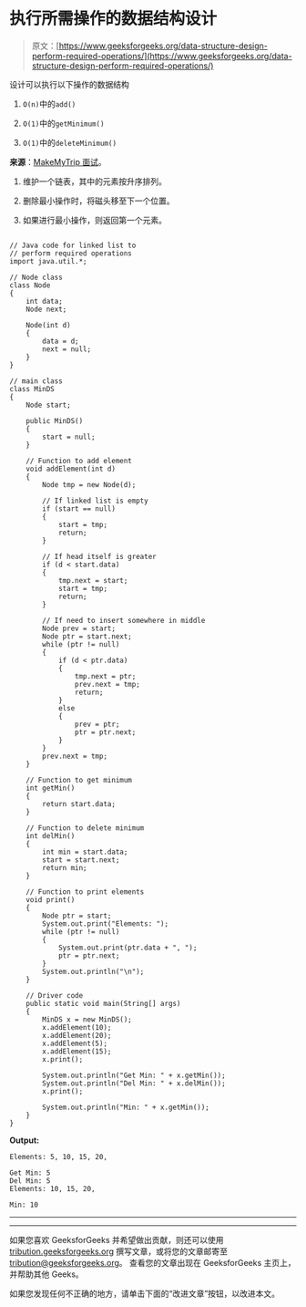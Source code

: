 # 执行所需操作的数据结构设计

> 原文：[https://www.geeksforgeeks.org/data-structure-design-perform-required-operations/](https://www.geeksforgeeks.org/data-structure-design-perform-required-operations/)

设计可以执行以下操作的数据结构

1. `O(n)`中的`add()`

2.  `O(1)`中的`getMinimum()`

3. `O(1)`中的`deleteMinimum()`

**来源**：[MakeMyTrip 面试](https://www.geeksforgeeks.org/makemytrip-interview-experience-set-16/)。

1.  维护一个链表，其中的元素按升序排列。

2.  删除最小操作时，将磁头移至下一个位置。

3.  如果进行最小操作，则返回第一个元素。

```

// Java code for linked list to 
// perform required operations 
import java.util.*; 

// Node class 
class Node 
{ 
    int data; 
    Node next; 

    Node(int d) 
    { 
        data = d; 
        next = null; 
    } 
} 

// main class 
class MinDS 
{ 
    Node start; 

    public MinDS() 
    { 
        start = null; 
    } 

    // Function to add element 
    void addElement(int d) 
    { 
        Node tmp = new Node(d); 

        // If linked list is empty 
        if (start == null) 
        { 
            start = tmp; 
            return; 
        } 

        // If head itself is greater 
        if (d < start.data) 
        { 
            tmp.next = start; 
            start = tmp; 
            return; 
        } 

        // If need to insert somewhere in middle 
        Node prev = start; 
        Node ptr = start.next; 
        while (ptr != null) 
        { 
            if (d < ptr.data) 
            { 
                tmp.next = ptr; 
                prev.next = tmp; 
                return; 
            } 
            else
            { 
                prev = ptr; 
                ptr = ptr.next; 
            } 
        } 
        prev.next = tmp; 
    } 

    // Function to get minimum 
    int getMin() 
    { 
        return start.data; 
    } 

    // Function to delete minimum 
    int delMin() 
    { 
        int min = start.data; 
        start = start.next; 
        return min; 
    } 

    // Function to print elements 
    void print() 
    { 
        Node ptr = start; 
        System.out.print("Elements: "); 
        while (ptr != null) 
        { 
            System.out.print(ptr.data + ", "); 
            ptr = ptr.next; 
        } 
        System.out.println("\n"); 
    } 

    // Driver code 
    public static void main(String[] args) 
    { 
        MinDS x = new MinDS(); 
        x.addElement(10); 
        x.addElement(20); 
        x.addElement(5); 
        x.addElement(15); 
        x.print(); 

        System.out.println("Get Min: " + x.getMin()); 
        System.out.println("Del Min: " + x.delMin()); 
        x.print(); 

        System.out.println("Min: " + x.getMin()); 
    } 
} 

```

**Output:**

```
Elements: 5, 10, 15, 20, 

Get Min: 5
Del Min: 5
Elements: 10, 15, 20, 

Min: 10

```



* * *

* * *

如果您喜欢 GeeksforGeeks 并希望做出贡献，则还可以使用 [tribution.geeksforgeeks.org](https://contribute.geeksforgeeks.org/) 撰写文章，或将您的文章邮寄至 tribution@geeksforgeeks.org。 查看您的文章出现在 GeeksforGeeks 主页上，并帮助其他 Geeks。

如果您发现任何不正确的地方，请单击下面的“改进文章”按钮，以改进本文。
